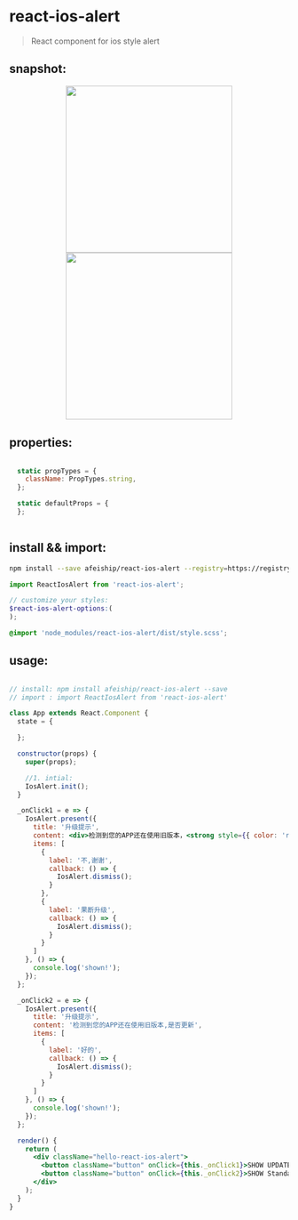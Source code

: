 # react-ios-alert
> React component for ios style alert

## snapshot:
<center>
    <img width="300" src="https://ws4.sinaimg.cn/large/006tNbRwgy1fv1ys1zcnjj30fw0be74w.jpg"/>
    <img width="300" src="https://ws1.sinaimg.cn/large/006tNbRwgy1fv1ysg5tbqj30gc0a0q3d.jpg"/>
</center>


## properties:
```javascript

  static propTypes = {
    className: PropTypes.string,
  };

  static defaultProps = {
  };
  
```

## install && import:
```bash
npm install --save afeiship/react-ios-alert --registry=https://registry.npm.taobao.org
```

```js
import ReactIosAlert from 'react-ios-alert';
```

```scss
// customize your styles:
$react-ios-alert-options:(
);

@import 'node_modules/react-ios-alert/dist/style.scss';
```


## usage:
```jsx

// install: npm install afeiship/react-ios-alert --save
// import : import ReactIosAlert from 'react-ios-alert'

class App extends React.Component {
  state = {

  };

  constructor(props) {
    super(props);

    //1. intial:
    IosAlert.init();
  }

  _onClick1 = e => {
    IosAlert.present({
      title: '升级提示',
      content: <div>检测到您的APP还在使用旧版本，<strong style={{ color: 'red' }}>是否更新</strong>？</div>,
      items: [
        {
          label: '不,谢谢',
          callback: () => {
            IosAlert.dismiss();
          }
        },
        {
          label: '果断升级',
          callback: () => {
            IosAlert.dismiss();
          }
        }
      ]
    }, () => {
      console.log('shown!');
    });
  };

  _onClick2 = e => {
    IosAlert.present({
      title: '升级提示',
      content: '检测到您的APP还在使用旧版本,是否更新',
      items: [
        {
          label: '好的',
          callback: () => {
            IosAlert.dismiss();
          }
        }
      ]
    }, () => {
      console.log('shown!');
    });
  };

  render() {
    return (
      <div className="hello-react-ios-alert">
        <button className="button" onClick={this._onClick1}>SHOW UPDATE</button>
        <button className="button" onClick={this._onClick2}>SHOW Standard ALert</button>
      </div>
    );
  }
}

```
